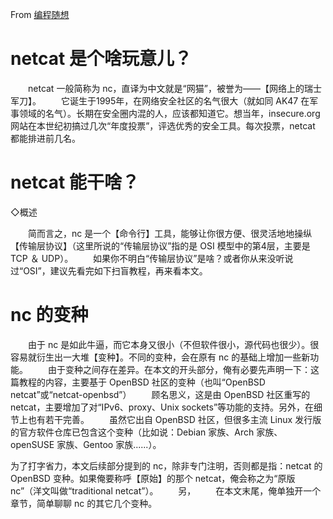 From [编程随想](https://program-think.blogspot.com/2019/09/Netcat-Tricks.html#article)

# netcat 是个啥玩意儿？

　　netcat 一般简称为 nc，直译为中文就是“网猫”，被誉为——【网络上的瑞士军刀】。
　　它诞生于1995年，在网络安全社区的名气很大（就如同 AK47 在军事领域的名气）。长期在安全圈内混的人，应该都知道它。想当年，insecure.org 网站在本世纪初搞过几次“年度投票”，评选优秀的安全工具。每次投票，netcat 都能排进前几名。

# netcat 能干啥？

◇概述

　　简而言之，nc 是一个【命令行】工具，能够让你很方便、很灵活地地操纵【传输层协议】（这里所说的“传输层协议”指的是 OSI 模型中的第4层，主要是 TCP ＆ UDP）。
　　如果你不明白“传输层协议”是啥？或者你从来没听说过“OSI”，建议先看完如下扫盲教程，再来看本文。

# nc 的变种

　　由于 nc 是如此牛逼，而它本身又很小（不但软件很小，源代码也很少）。很容易就衍生出一大堆【变种】。不同的变种，会在原有 nc 的基础上增加一些新功能。
　　由于变种之间存在差异。在本文的开头部分，俺有必要先声明一下：这篇教程的内容，主要基于 OpenBSD 社区的变种（也叫“OpenBSD netcat”或“netcat-openbsd”）
　　顾名思义，这是由 OpenBSD 社区重写的 netcat，主要增加了对“IPv6、proxy、Unix sockets”等功能的支持。另外，在细节上也有若干完善。
　　虽然它出自 OpenBSD 社区，但很多主流 Linux 发行版的官方软件仓库已包含这个变种（比如说：Debian 家族、Arch 家族、openSUSE 家族、Gentoo 家族......）。

为了打字省力，本文后续部分提到的 nc，除非专门注明，否则都是指：netcat 的 OpenBSD 变种。如果俺要称呼【原始】的那个 netcat，俺会称之为“原版 nc”（洋文叫做“traditional netcat”）。
　　另，
　　在本文末尾，俺单独开一个章节，简单聊聊 nc 的其它几个变种。